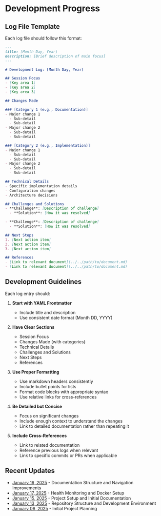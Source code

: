 # Development Progress

## Log File Template

Each log file should follow this format:

```markdown
---
title: [Month Day, Year]
description: [Brief description of main focus]
---

# Development Log: [Month Day, Year]

## Session Focus
- [Key area 1]
- [Key area 2]
- [Key area 3]

## Changes Made

### [Category 1 (e.g., Documentation)]
- Major change 1
  - Sub-detail
  - Sub-detail
- Major change 2
  - Sub-detail
  - Sub-detail

### [Category 2 (e.g., Implementation)]
- Major change 1
  - Sub-detail
  - Sub-detail
- Major change 2
  - Sub-detail
  - Sub-detail

## Technical Details
- Specific implementation details
- Configuration changes
- Architecture decisions

## Challenges and Solutions
- **Challenge**: [Description of challenge]
  - **Solution**: [How it was resolved]

- **Challenge**: [Description of challenge]
  - **Solution**: [How it was resolved]

## Next Steps
1. [Next action item]
2. [Next action item]
3. [Next action item]

## References
- [Link to relevant document](../../path/to/document.md)
- [Link to relevant document](../../path/to/document.md)
```

## Development Guidelines

Each log entry should:

1. **Start with YAML Frontmatter**
   - Include title and description
   - Use consistent date format (Month DD, YYYY)

2. **Have Clear Sections**
   - Session Focus
   - Changes Made (with categories)
   - Technical Details
   - Challenges and Solutions
   - Next Steps
   - References

3. **Use Proper Formatting**
   - Use markdown headers consistently
   - Include bullet points for lists
   - Format code blocks with appropriate syntax
   - Use relative links for cross-references

4. **Be Detailed but Concise**
   - Focus on significant changes
   - Include enough context to understand the changes
   - Link to detailed documentation rather than repeating it

5. **Include Cross-References**
   - Link to related documentation
   - Reference previous logs when relevant
   - Link to specific commits or PRs when applicable

## Recent Updates

- [January 19, 2025](2025-01-19.md) - Documentation Structure and Navigation Improvements
- [January 17, 2025](2025-01-17.md) - Health Monitoring and Docker Setup
- [January 15, 2025](2025-01-15.md) - Project Setup and Initial Documentation
- [January 13, 2025](2025-01-13.md) - Repository Structure and Development Environment
- [January 09, 2025](2025-01-09.md) - Initial Project Planning
